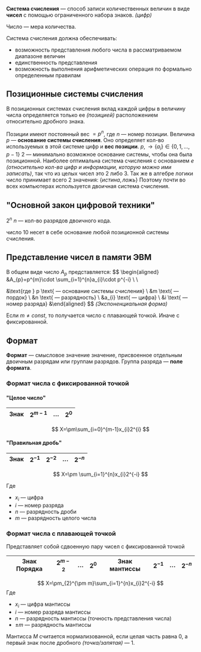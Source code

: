**Система счисления** — способ записи количественных величин в виде **чисел** с помощью ограниченного набора знаков. _(цифр)_

Число — мера количества.

Система счисления должна обеспечивать:
 
 - возможность представления любого числа в рассматриваемом диапазоне величин
 - единственность представления
 - возможность выполнения арифметических операция по формально определенным правилам

## Позиционные системы счисления

В позиционных системах счисления вклад каждой цифры в величину числа определяется только ее _(позицией)_ расположением относительно дробного знака.

Позиции имеют постоянный вес $= p^n$, где $n$ — номер позиции.
Величина $p$ — **основание системы счисления**.
Оно определяет кол-во используемых в этой системе цифр и **вес позиции**.
$p, \to\{a_{i}\}\in\{0,1,\dots,p-1\}$
2 — минимально возможное основание системы, чтобы она была позиционной.
Наиболее оптимальна система счисления с основанием $e$ _(относительно кол-ва цифр и информации, которую можно ими записать)_, так что из целых чисел это 2 либо 3.
Так же в алгебре логики число принимает всего 2 значения: $\{истина, ложь\}$
Поэтому почти во всех компьютерах используется двоичная система счисления.

## "Основной закон цифровой техники"
$2^{n}$
$n$ — кол-во разрядов двоичного кода.

число $10$ несет в себе основание любой позиционной системы счисления. 

## Представление чисел в памяти ЭВМ

В общем виде число $A_{p}$ представляется:
$$
\begin{aligned}
&A_{p}=p^{m}\cdot \sum_{i=1}^{n}a_{i}\cdot p^{-i} \\  \\

&\text{где } p \text{ — основание системы счисления} \\
&m \text{ — пордок} \\
&n \text{ — разрядность} \\
&a_{i} \text{ — цифра} \\
&i \text{ — номер разряда}
&\end{aligned}
$$
_(Экспоненциальная форма)_

Если $m\neq const$, то получается число с плавающей точкой. Иначе с фиксированной.

## Формат

**Формат** — смысловое значение значение, присвоенное отдельным двоичным разрядам или группам разрядов.
Группа разряда — **поле формата**.

### Формат числа с фиксированной точкой

#### "Целое число"

| Знак | $2^{m-1}$ | $\dots$ | $2^{0}$ |
| ---- | --------- | ------- | ------- |
$$
X=\pm\sum_{i=0}^{m-1}x_{i}2^{i}
$$
#### "Правильная дробь"

| Знак | $2^{-1}$ | $2^{-2}$ | $\dots$ | $2^{-n}$ |
| ---- | -------- | -------- | ------- | -------- |
$$
X=\pm \sum_{i=1}^{n}x_{i}2^{-i}
$$

Где
- $x_{i}$ — цифра
- $i$ — номер разряда
- $n$ — разрядность дроби
- $m$ — разрядность целого числа

### Формат числа с плавающей точкой
Представляет собой сдвоенную пару чисел с фиксированной точкой


| Знак Порядка | $2^{m-2}$ | $\dots$ | $2^{0}$ | Знак мантиссы | $2^{-1}$ | $\dots$ | $2^{-n}$ |
| ------------ | --------- | ------- | ------- | ------------- | -------- | ------- | -------- |
$$
X=\pm_{2}^{\pm m}\sum_{i=1}^{n}x_{i}2^{-i}
$$
Где
- $x_{i}$ — цифра мантиссы
- $i$ — номер разряда мантиссы
- $n$ — разрядность мантиссы (точность представления числа)
- $\pm m$ — разрядность мантиссы

Мантисса $M$  считается нормализованной, если целая часть равна $0$, а первый знак после дробного _(точка/запятая)_ — 1.